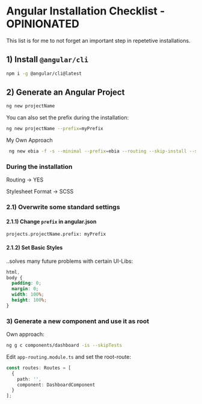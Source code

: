 # Angular Installation Checklist - OPINIONATED 

This list is for me to not forget an important step in repetetive installations.

## 1) Install `@angular/cli`

```bash
npm i -g @angular/cli@latest
```


## 2) Generate an Angular Project

```bash
ng new projectName 
```

 You can also set the prefix during the installation:
 
 ```bash
 ng new projectName --prefix=myPrefix
 ```
 
 My Own Approach
 
 ```bash
  ng new ebia -f -s --minimal --prefix=ebia --routing --skip-install --skip-tests --strict --style=scss
 ```
 
### During the installation

Routing &rarr; YES

Stylesheet Format &rarr; SCSS

### 2.1) Overwrite some standard settings

#### 2.1.1) Change `prefix` in angular.json

```
projects.projectName.prefix: myPrefix
```

#### 2.1.2) Set Basic Styles

..solves many future problems with certain UI-Libs:

```css
html,
body {
  padding: 0;
  margin: 0;
  width: 100%;
  height: 100%;
}

```

### 3) Generate a new component and use it as root

Own approach:

```bash
ng g c components/dashboard -is --skipTests
```

Edit `app-routing.module.ts` and set the root-route:

```ts
const routes: Routes = [
  {
    path: '',
    component: DashboardComponent
  }
];
```
